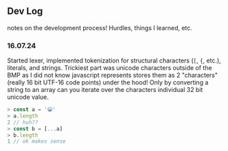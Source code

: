 ## Dev Log
notes on the development process! Hurdles, things I learned, etc.

### 16.07.24
Started lexer, implemented tokenization for structural characters (`[`, `{`, etc.), literals, and strings. Trickiest part was unicode characters outside of the BMP as I did not know javascript represents stores them as 2 "characters" (really 16 bit UTF-16 code points) under the hood! Only by converting a string to an array can you iterate over the characters individual 32 bit unicode value.
```javascript
> const a = '😀'
> a.length
2 // huh??
> const b = [...a]
> b.length
1 // ok makes sense
```